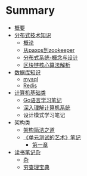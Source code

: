 # Summary

* [概要](README.md)
* [分布式技术知识](fen-bu-shi-ji-zhu-zhi-shi.md)
  * [概论](fen-bu-shi-ji-zhu-zhi-shi/gai-lun.md)
  * [从paxos到zookeeper](cong-paxos-dao-zookeeper.md)
  * [分布式系统-概念与设计](fen-bu-shi-ji-zhu-zhi-shi/fen-bu-shi-xi-7edf-gai-nian-yu-she-ji.md)
  * [区块链核心算法解析](qu-kuai-lian-he-xin-suan-fa-jie-xi.md)
* [数据库知识](shu-ju-ku-zhi-shi.md)
  * [mysql](shu-ju-ku-zhi-shi/mysql.md)
  * [Redis](shu-ju-ku-zhi-shi/redis.md)
* [计算机基础类](ji-suan-ji-ji-chu-lei.md)
  * [Go语言学习笔记](ji-suan-ji-ji-chu-lei/goyu-yan-xue-xi-bi-ji.md)
  * [深入理解计算机系统](shen-ru-li-jie-ji-suan-ji-xi-tong.md)
  * 设计模式学习笔记
* 架构类
  * [架构简洁之道](jia-gou-jian-ji-zhi-dao.md)
  * [《单元测试的艺术》笔记](unit-test.md)
    * [第一章](unit-test/di-yi-zhang.md)
* [读书笔记杂](du-shu-bi-ji-za.md)
  * [杂](du-shu-bi-ji-za/za.md)
  * [穷查理宝典](du-shu-bi-ji-za/qiong-cha-li-bao-dian.md)

